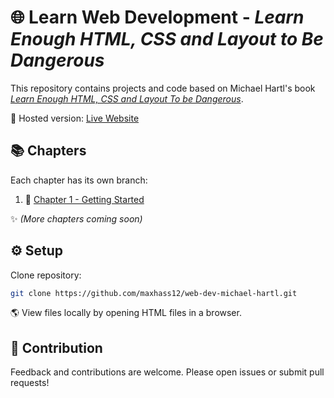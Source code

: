 # 🌐 Learn Web Development - _Learn Enough HTML, CSS and Layout to Be Dangerous_

This repository contains projects and code based on Michael Hartl's book [_Learn Enough HTML, CSS and Layout To be Dangerous_](https://www.amazon.com/Learn-Enough-HTML-Layout-Dangerous-ebook/dp/B0B121CBPM).

🚀 Hosted version: [Live Website](https://maxhass12.github.io/web-dev-michael-hartl/)

## 📚 Chapters

Each chapter has its own branch:

1. 📖 [Chapter 1 - Getting Started](https://github.com/maxhass12/web-dev-michael-hartl/tree/chapter-1)

✨ _(More chapters coming soon)_

## ⚙️ Setup

Clone repository:

```bash
git clone https://github.com/maxhass12/web-dev-michael-hartl.git
```

🌎 View files locally by opening HTML files in a browser.

## 🤝 Contribution

Feedback and contributions are welcome. Please open issues or submit pull requests!
